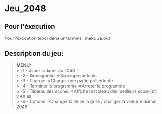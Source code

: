 # Jeu_2048

Pour l'éxecution 
---------------------
Pour l’éxecution taper dans un terminal:
make
./a.out<br/>

Description du jeu:
---------------------------

 >**MENU:**<br/>
     > -1 - Jouer					=>Jouer au 2048</br>
     > -2 - Sauvegarder 			=>Sauvegarder le jeu</br>
     > -3 - Charger 				=>Charger une partie précedente</br>
     > -4 - Terminer le programme	=>Arreter le programme</br>
     > -5 - Tableau des scores		=>Affiche le tableau des meilleurs score (s'il y en as)</br>
     > -6 - Options					=>Changer taille de la grille / changer la valeur maximal 2048</br>



